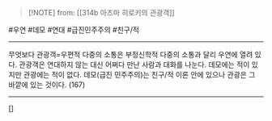  > [!NOTE] from: [[314b 아즈마 히로키의 관광객]]

#우연 #데모 #연대 #급진민주주의 #친구/적 

--- 
무엇보다 관광객=우편적 다중의 소통은 부정신학적 다중의 소통과 달리 우연에 열려 있다. 관광객은 연대하지 않는 대신 어쩌다 만난 사람과 대화를 나눈다. 데모에는 적이 있지만 관광에는 적이 없다. 데모(급진 민주주의)는 친구/적 이론 안에 있으나 관광은 그 바깥에 있는 것이다. (167)


--- 
[]